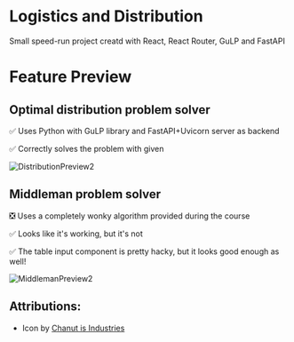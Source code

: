 # Logistics and Distribution
Small speed-run project creatd with React, React Router, GuLP and FastAPI

# Feature Preview
## Optimal distribution problem solver
✅ Uses Python with GuLP library and FastAPI+Uvicorn server as backend

✅ Correctly solves the problem with given 

![DistributionPreview2](https://user-images.githubusercontent.com/34002117/164076763-f615ce4d-7862-4b03-b042-4f051198ab6c.gif)

## Middleman problem solver
❎ Uses a completely wonky algorithm provided during the course

✅ Looks like it's working, but it's not

✅ The table input component is pretty hacky, but it looks good enough as well!

![MiddlemanPreview2](https://user-images.githubusercontent.com/34002117/164076919-f00c5e2e-2549-4985-8e16-31b51af61772.gif)

## Attributions:
- Icon by [Chanut is Industries](https://icon-icons.com/icon/delivery-international-international-ems-logistics-shipping-worldwide/107917)

